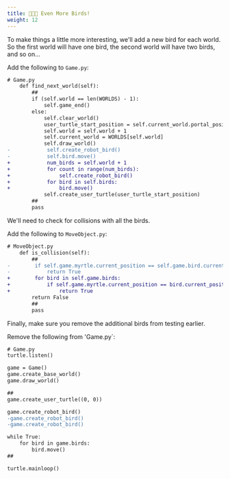 ```yaml
---
title: 🦅🦅🦅 Even More Birds!
weight: 12
---
```


To make things a little more interesting, we'll add a new bird for each world. So the first world will have one bird, the second world will have two birds, and so on...

Add the following to `Game.py`:

```diff
# Game.py
    def find_next_world(self):
        ##
        if (self.world == len(WORLDS) - 1):
            self.game_end()
        else:
            self.clear_world()
            user_turtle_start_position = self.current_world.portal_position
            self.world = self.world + 1
            self.current_world = WORLDS[self.world]
            self.draw_world()
-            self.create_robot_bird()
-            self.bird.move()
+            num_birds = self.world + 1
+            for count in range(num_birds):
+                self.create_robot_bird()
+            for bird in self.birds:
+                bird.move()
            self.create_user_turtle(user_turtle_start_position)
        ##
        pass
```

We'll need to check for collisions with all the birds.

Add the following to `MoveObject.py`:

```diff
# MoveObject.py
    def is_collision(self):
        ##
-        if self.game.myrtle.current_position == self.game.bird.current_position:
-            return True
+        for bird in self.game.birds:
+            if self.game.myrtle.current_position == bird.current_position:
+                return True
        return False
        ##
        pass
```

Finally, make sure you remove the additional birds from testing earlier.

Remove the following from 'Game.py`:

```diff
# Game.py
turtle.listen()

game = Game()
game.create_base_world()
game.draw_world()

##
game.create_user_turtle((0, 0))

game.create_robot_bird()
-game.create_robot_bird()
-game.create_robot_bird()

while True:
    for bird in game.birds:
        bird.move()
##

turtle.mainloop()
```
